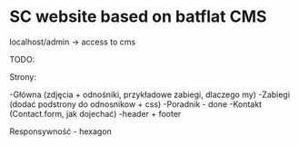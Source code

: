 # SC website based on batflat CMS

localhost/admin -> access to cms

TODO:

Strony:

-Główna (zdjęcia + odnośniki, przykładowe zabiegi, dlaczego my)
-Zabiegi (dodać podstrony do odnosnikow + css)
-Poradnik - done
-Kontakt (Contact.form, jak dojechać)
-header + footer


Responsywność - hexagon
